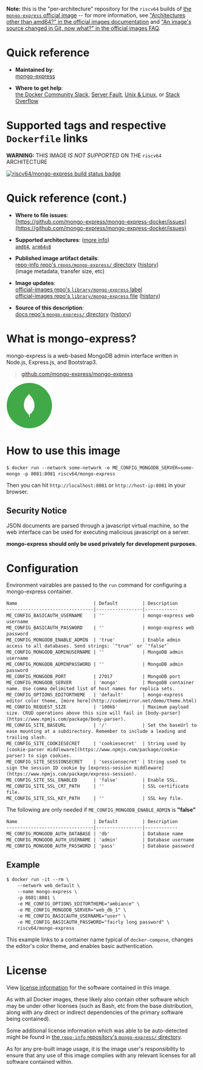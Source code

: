 <!--

********************************************************************************

WARNING:

    DO NOT EDIT "mongo-express/README.md"

    IT IS AUTO-GENERATED

    (from the other files in "mongo-express/" combined with a set of templates)

********************************************************************************

-->

**Note:** this is the "per-architecture" repository for the `riscv64` builds of [the `mongo-express` official image](https://hub.docker.com/_/mongo-express) -- for more information, see ["Architectures other than amd64?" in the official images documentation](https://github.com/docker-library/official-images#architectures-other-than-amd64) and ["An image's source changed in Git, now what?" in the official images FAQ](https://github.com/docker-library/faq#an-images-source-changed-in-git-now-what).

# Quick reference

-	**Maintained by**:  
	[mongo-express](https://github.com/mongo-express/mongo-express-docker)

-	**Where to get help**:  
	[the Docker Community Slack](https://dockr.ly/comm-slack), [Server Fault](https://serverfault.com/help/on-topic), [Unix & Linux](https://unix.stackexchange.com/help/on-topic), or [Stack Overflow](https://stackoverflow.com/help/on-topic)

# Supported tags and respective `Dockerfile` links

**WARNING:** THIS IMAGE *IS NOT SUPPORTED* ON THE `riscv64` ARCHITECTURE

[![riscv64/mongo-express build status badge](https://img.shields.io/jenkins/s/https/doi-janky.infosiftr.net/job/multiarch/job/riscv64/job/mongo-express.svg?label=riscv64/mongo-express%20%20build%20job)](https://doi-janky.infosiftr.net/job/multiarch/job/riscv64/job/mongo-express/)

# Quick reference (cont.)

-	**Where to file issues**:  
	[https://github.com/mongo-express/mongo-express-docker/issues](https://github.com/mongo-express/mongo-express-docker/issues)

-	**Supported architectures**: ([more info](https://github.com/docker-library/official-images#architectures-other-than-amd64))  
	[`amd64`](https://hub.docker.com/r/amd64/mongo-express/), [`arm64v8`](https://hub.docker.com/r/arm64v8/mongo-express/)

-	**Published image artifact details**:  
	[repo-info repo's `repos/mongo-express/` directory](https://github.com/docker-library/repo-info/blob/master/repos/mongo-express) ([history](https://github.com/docker-library/repo-info/commits/master/repos/mongo-express))  
	(image metadata, transfer size, etc)

-	**Image updates**:  
	[official-images repo's `library/mongo-express` label](https://github.com/docker-library/official-images/issues?q=label%3Alibrary%2Fmongo-express)  
	[official-images repo's `library/mongo-express` file](https://github.com/docker-library/official-images/blob/master/library/mongo-express) ([history](https://github.com/docker-library/official-images/commits/master/library/mongo-express))

-	**Source of this description**:  
	[docs repo's `mongo-express/` directory](https://github.com/docker-library/docs/tree/master/mongo-express) ([history](https://github.com/docker-library/docs/commits/master/mongo-express))

# What is mongo-express?

mongo-express is a web-based MongoDB admin interface written in Node.js, Express.js, and Bootstrap3.

> [github.com/mongo-express/mongo-express](https://github.com/mongo-express/mongo-express)

![logo](https://raw.githubusercontent.com/docker-library/docs/b9077663f53d2a5f3ce3ce52c9249d4b0c684fd9/mongo-express/logo.png)

# How to use this image

```console
$ docker run --network some-network -e ME_CONFIG_MONGODB_SERVER=some-mongo -p 8081:8081 riscv64/mongo-express
```

Then you can hit `http://localhost:8081` or `http://host-ip:8081` in your browser.

## Security Notice

JSON documents are parsed through a javascript virtual machine, so the web interface can be used for executing malicious javascript on a server.

**mongo-express should only be used privately for development purposes.**

# Configuration

Environment vairables are passed to the `run` command for configuring a mongo-express container.

	Name                            | Default         | Description
	--------------------------------|-----------------|------------
	ME_CONFIG_BASICAUTH_USERNAME    | ''              | mongo-express web username
	ME_CONFIG_BASICAUTH_PASSWORD    | ''              | mongo-express web password
	ME_CONFIG_MONGODB_ENABLE_ADMIN  | 'true'          | Enable admin access to all databases. Send strings: `"true"` or `"false"`
	ME_CONFIG_MONGODB_ADMINUSERNAME | ''              | MongoDB admin username
	ME_CONFIG_MONGODB_ADMINPASSWORD | ''              | MongoDB admin password
	ME_CONFIG_MONGODB_PORT          | 27017           | MongoDB port
	ME_CONFIG_MONGODB_SERVER        | 'mongo'         | MongoDB container name. Use comma delimited list of host names for replica sets.
	ME_CONFIG_OPTIONS_EDITORTHEME   | 'default'       | mongo-express editor color theme, [more here](http://codemirror.net/demo/theme.html)
	ME_CONFIG_REQUEST_SIZE          | '100kb'         | Maximum payload size. CRUD operations above this size will fail in [body-parser](https://www.npmjs.com/package/body-parser).
	ME_CONFIG_SITE_BASEURL          | '/'             | Set the baseUrl to ease mounting at a subdirectory. Remember to include a leading and trailing slash.
	ME_CONFIG_SITE_COOKIESECRET     | 'cookiesecret'  | String used by [cookie-parser middleware](https://www.npmjs.com/package/cookie-parser) to sign cookies.
	ME_CONFIG_SITE_SESSIONSECRET    | 'sessionsecret' | String used to sign the session ID cookie by [express-session middleware](https://www.npmjs.com/package/express-session).
	ME_CONFIG_SITE_SSL_ENABLED      | 'false'         | Enable SSL.
	ME_CONFIG_SITE_SSL_CRT_PATH     | ''              | SSL certificate file.
	ME_CONFIG_SITE_SSL_KEY_PATH     | ''              | SSL key file.

The following are only needed if `ME_CONFIG_MONGODB_ENABLE_ADMIN` is **"false"**

	Name                            | Default         | Description
	--------------------------------|-----------------|------------
	ME_CONFIG_MONGODB_AUTH_DATABASE | 'db'            | Database name
	ME_CONFIG_MONGODB_AUTH_USERNAME | 'admin'         | Database username
	ME_CONFIG_MONGODB_AUTH_PASSWORD | 'pass'          | Database password

## Example

```console
$ docker run -it --rm \
    --network web_default \
    --name mongo-express \
    -p 8081:8081 \
    -e ME_CONFIG_OPTIONS_EDITORTHEME="ambiance" \
    -e ME_CONFIG_MONGODB_SERVER="web_db_1" \
    -e ME_CONFIG_BASICAUTH_USERNAME="user" \
    -e ME_CONFIG_BASICAUTH_PASSWORD="fairly long password" \
    riscv64/mongo-express
```

This example links to a container name typical of `docker-compose`, changes the editor's color theme, and enables basic authentication.

# License

View [license information](https://github.com/mongo-express/mongo-express#license) for the software contained in this image.

As with all Docker images, these likely also contain other software which may be under other licenses (such as Bash, etc from the base distribution, along with any direct or indirect dependencies of the primary software being contained).

Some additional license information which was able to be auto-detected might be found in [the `repo-info` repository's `mongo-express/` directory](https://github.com/docker-library/repo-info/tree/master/repos/mongo-express).

As for any pre-built image usage, it is the image user's responsibility to ensure that any use of this image complies with any relevant licenses for all software contained within.

